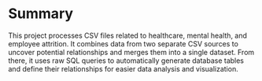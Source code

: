 # Summary

This project processes CSV files related to healthcare, mental health, and employee attrition. It combines data from two separate CSV sources to uncover potential relationships and merges them into a single dataset. 
From there, it uses raw SQL queries to automatically generate database tables and define their relationships for easier data analysis and visualization.
